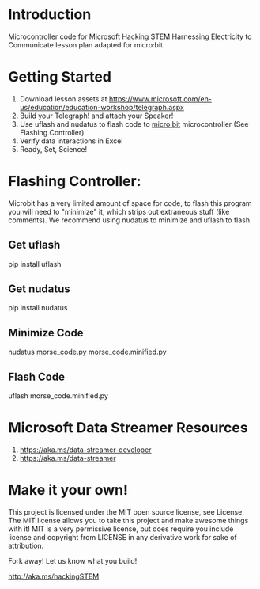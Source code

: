 # Introduction
Microcontroller code for Microsoft Hacking STEM Harnessing Electricity to Communicate lesson plan adapted for micro:bit

# Getting Started
1. Download lesson assets at https://www.microsoft.com/en-us/education/education-workshop/telegraph.aspx
1. Build your Telegraph! and attach your Speaker!
1. Use uflash and nudatus to flash code to [micro:bit](http://microbit.org/) microcontroller (See Flashing Controller)
1. Verify data interactions in Excel
1. Ready, Set, Science!

# Flashing Controller:
Microbit has a very limited amount of space for code, to flash this program you will need to "minimize" it, which strips out extraneous stuff (like comments). We recommend using nudatus to minimize and uflash to flash.

## Get uflash
  pip install uflash

## Get nudatus
  pip install nudatus

## Minimize Code
  nudatus morse_code.py morse_code.minified.py

## Flash Code
  uflash morse_code.minified.py

# Microsoft Data Streamer Resources
1. https://aka.ms/data-streamer-developer
1. https://aka.ms/data-streamer

# Make it your own!
This project is licensed under the MIT open source license, see License. The MIT license allows you to take this project and make awesome things with it! MIT is a very permissive license, but does require you include license and copyright from LICENSE in any derivative work for sake of attribution.

Fork away! Let us know what you build!

http://aka.ms/hackingSTEM
